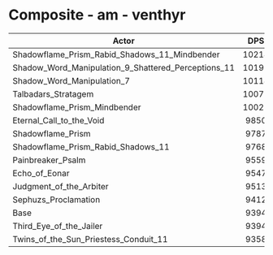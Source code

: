 # Composite - am - venthyr
| Actor | DPS | Increase |
|---|:---:|:---:|
|Shadowflame_Prism_Rabid_Shadows_11_Mindbender|10214|8.73%|
|Shadow_Word_Manipulation_9_Shattered_Perceptions_11|10196|8.53%|
|Shadow_Word_Manipulation_7|10114|7.66%|
|Talbadars_Stratagem|10077|7.26%|
|Shadowflame_Prism_Mindbender|10025|6.71%|
|Eternal_Call_to_the_Void|9850|4.85%|
|Shadowflame_Prism|9787|4.18%|
|Shadowflame_Prism_Rabid_Shadows_11|9768|3.98%|
|Painbreaker_Psalm|9559|1.75%|
|Echo_of_Eonar|9547|1.63%|
|Judgment_of_the_Arbiter|9513|1.27%|
|Sephuzs_Proclamation|9412|0.19%|
|Base|9394|0.00%|
|Third_Eye_of_the_Jailer|9394|0.00%|
|Twins_of_the_Sun_Priestess_Conduit_11|9358|-0.39%|

